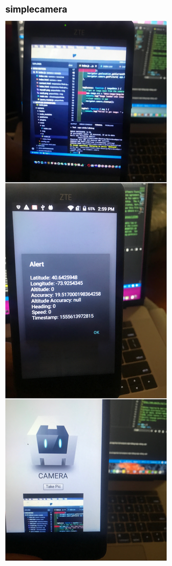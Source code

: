 # simplecamera
![](https://github.com/codystarnyc/simplecamera/blob/master/www/img/57168370_2668068456543851_7132461792566968320_n.jpg)
![](https://github.com/codystarnyc/simplecamera/blob/master/www/img/57183852_1974771359318211_9191083443386056704_n.jpg)
![](https://github.com/codystarnyc/simplecamera/blob/master/www/img/57303354_2370203736550052_8487310231112515584_n.jpg)
